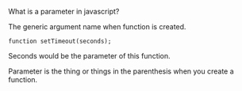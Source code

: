 
What is a parameter in javascript?

The generic argument name when function is created.

	function setTimeout(seconds);

Seconds would be the parameter of this function.

Parameter is the thing or things in the parenthesis when you create a function.
